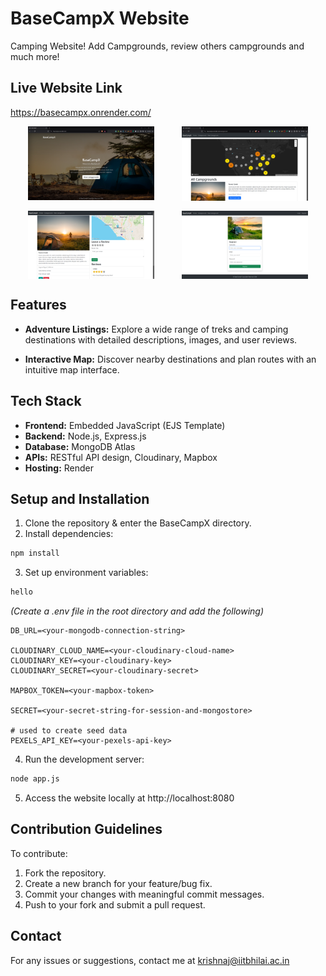 # BaseCampX Website
Camping Website! Add Campgrounds, review others campgrounds and much more!

## Live Website Link
https://basecampx.onrender.com/

<div style="display: flex; align-items: center; justify-content: space-evenly; flex-wrap: wrap; gap: 1rem">
    <img src="./assets/screenshots/home-page.png" alt="BasecampX Home Page" style="width: 40%; height: auto;">
    <img src="./assets/screenshots/campgrounds-page.png" alt="BasecampX Campgrounds Page" style="width: 40%; height: auto;">
    <img src="./assets/screenshots/single-campground-page.png" alt="BasecampX Single Campground Page" style="width: 40%; height: auto;">
    <img src="./assets/screenshots/register-page.png" alt="BasecampX Register Page" style="width: 40%; height: auto;">
</div>

## Features
- **Adventure Listings:** Explore a wide range of treks and camping destinations with detailed descriptions, images, and user reviews.

- **Interactive Map:** Discover nearby destinations and plan routes with an intuitive map interface.

## Tech Stack
- **Frontend:** Embedded JavaScript (EJS Template)
- **Backend:** Node.js, Express.js
- **Database:** MongoDB Atlas
- **APIs:** RESTful API design, Cloudinary, Mapbox
- **Hosting:** Render

##  Setup and Installation
1. Clone the repository & enter the BaseCampX directory.
2. Install dependencies:
```bash
npm install
```
3. Set up environment variables:
```bash
hello
```
*(Create a .env file in the root directory and add the following)*
```
DB_URL=<your-mongodb-connection-string>

CLOUDINARY_CLOUD_NAME=<your-cloudinary-cloud-name>
CLOUDINARY_KEY=<your-cloudinary-key>
CLOUDINARY_SECRET=<your-cloudinary-secret>

MAPBOX_TOKEN=<your-mapbox-token>

SECRET=<your-secret-string-for-session-and-mongostore>

# used to create seed data
PEXELS_API_KEY=<your-pexels-api-key>
```
4. Run the development server:
```bash
node app.js
```
5. Access the website locally at http://localhost:8080

## Contribution Guidelines
To contribute:
1. Fork the repository.
2. Create a new branch for your feature/bug fix.
3. Commit your changes with meaningful commit messages.
4. Push to your fork and submit a pull request.

## Contact
For any issues or suggestions, contact me at krishnaj@iitbhilai.ac.in